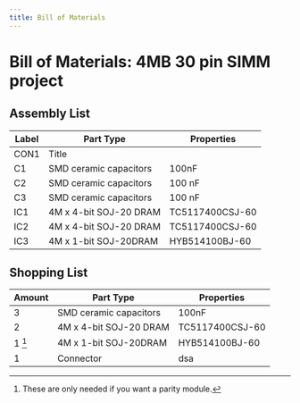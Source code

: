 ```yaml
---
title: Bill of Materials
---
```


# Bill of Materials: 4MB 30 pin SIMM project

## Assembly List

| Label | Part Type              | Properties      |
| ----- | ---------------------- | --------------- |
| CON1  | Title                  |
| C1    | SMD ceramic capacitors | 100nF           |
| C2    | SMD ceramic capacitors | 100 nF          |
| C3    | SMD ceramic capacitors | 100 nF          |
| IC1   | 4M x 4-bit SOJ-20 DRAM | TC5117400CSJ-60 |
| IC2   | 4M x 4-bit SOJ-20 DRAM | TC5117400CSJ-60 |
| IC3   | 4M x 1-bit SOJ-20DRAM  | HYB514100BJ-60  |

## Shopping List

| Amount | Part Type              | Properties      |
| ------ | ---------------------- | --------------- |
| 3      | SMD ceramic capacitors | 100nF           |
| 2      | 4M x 4-bit SOJ-20 DRAM | TC5117400CSJ-60 |
| 1 [^1] | 4M x 1-bit SOJ-20DRAM  | HYB514100BJ-60  |
| 1      | Connector              | dsa             |

[^1]: These are only needed if you want a parity module.
